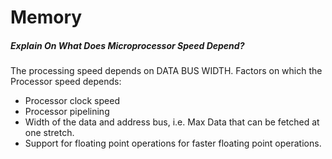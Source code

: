 # Memory

##### Explain On What Does Microprocessor Speed Depend?

The processing speed depends on DATA BUS WIDTH.
Factors on which the Processor speed depends:

- Processor clock speed
- Processor pipelining
- Width of the data and address bus, i.e. Max Data that can be fetched at one stretch.
- Support for floating point operations for faster floating point operations.
